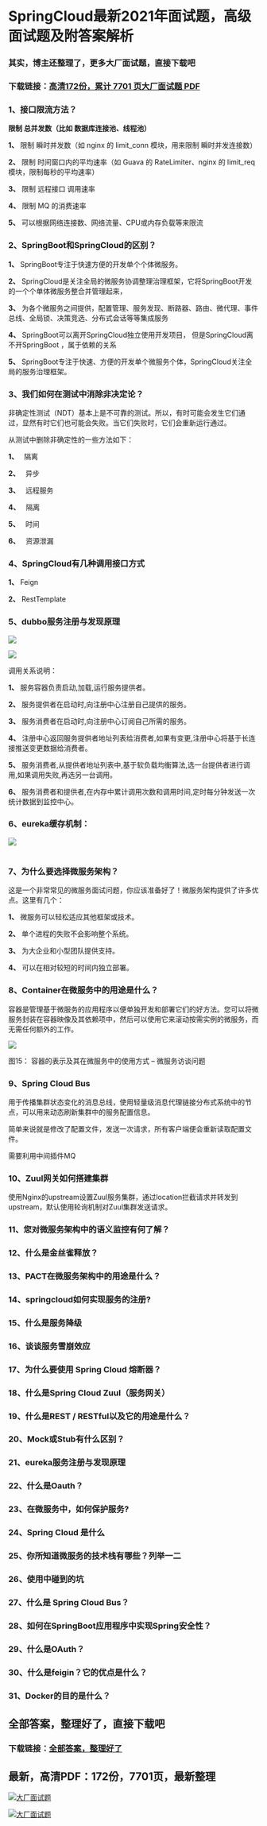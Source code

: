 # SpringCloud最新2021年面试题，高级面试题及附答案解析

### 其实，博主还整理了，更多大厂面试题，直接下载吧

### 下载链接：[高清172份，累计 7701 页大厂面试题  PDF](https://github.com/souyunku/DevBooks/blob/master/docs/index.md)



### 1、接⼝限流⽅法？

**限制 总并发数（⽐如 数据库连接池、线程池）**

**1、** 限制 瞬时并发数（如 nginx 的 limit_conn 模块，⽤来限制 瞬时并发连接数）

**2、** 限制 时间窗⼝内的平均速率（如 Guava 的 RateLimiter、nginx 的 limit_req模块，限制每秒的平均速率）

**3、** 限制 远程接⼝ 调⽤速率

**4、** 限制 MQ 的消费速率

**5、** 可以根据⽹络连接数、⽹络流量、CPU或内存负载等来限流



### 2、SpringBoot和SpringCloud的区别？

**1、** SpringBoot专注于快速方便的开发单个个体微服务。

**2、** SpringCloud是关注全局的微服务协调整理治理框架，它将SpringBoot开发的一个个单体微服务整合并管理起来，

**3、** 为各个微服务之间提供，配置管理、服务发现、断路器、路由、微代理、事件总线、全局锁、决策竞选、分布式会话等等集成服务

**4、** SpringBoot可以离开SpringCloud独立使用开发项目， 但是SpringCloud离不开SpringBoot ，属于依赖的关系

**5、** SpringBoot专注于快速、方便的开发单个微服务个体，SpringCloud关注全局的服务治理框架。


### 3、我们如何在测试中消除非决定论？

非确定性测试（NDT）基本上是不可靠的测试。所以，有时可能会发生它们通过，显然有时它们也可能会失败。当它们失败时，它们会重新运行通过。

从测试中删除非确定性的一些方法如下：

**1、**   隔离

**2、**   异步

**3、**   远程服务

**4、**   隔离

**5、**   时间

**6、**   资源泄漏


### 4、SpringCloud有几种调用接口方式

**1、** Feign

**2、** RestTemplate


### 5、dubbo服务注册与发现原理

![](https://gitee.com/souyunkutech/souyunku-home/raw/master/images/souyunku-web/2020/5/2/01/44/45_5.png#alt=45%5C_5.png)

![](https://gitee.com/souyunkutech/souyunku-home/raw/master/images/souyunku-web/2020/5/2/01/44/45_6.png#alt=45%5C_6.png)

调⽤关系说明：

**1、** 服务容器负责启动,加载,运⾏服务提供者。

**2、** 服务提供者在启动时,向注册中⼼注册⾃⼰提供的服务。

**3、** 服务消费者在启动时,向注册中⼼订阅⾃⼰所需的服务。

**4、** 注册中⼼返回服务提供者地址列表给消费者,如果有变更,注册中⼼将基于⻓连接推送变更数据给消费者。

**5、** 服务消费者,从提供者地址列表中,基于软负载均衡算法,选⼀台提供者进⾏调⽤,如果调⽤失败,再选另⼀台调⽤。

**6、** 服务消费者和提供者,在内存中累计调⽤次数和调⽤时间,定时每分钟发送⼀次统计数据到监控中⼼。


### 6、eureka缓存机制：

![](https://gitee.com/souyunkutech/souyunku-home/raw/master/images/souyunku-web/2020/5/2/01/44/45_10.png#alt=45%5C_10.png)

#
### 7、为什么要选择微服务架构？

这是一个非常常见的微服务面试问题，你应该准备好了！微服务架构提供了许多优点。这里有几个：

**1、** 微服务可以轻松适应其他框架或技术。

**2、** 单个进程的失败不会影响整个系统。

**3、** 为大企业和小型团队提供支持。

**4、** 可以在相对较短的时间内独立部署。


### 8、Container在微服务中的用途是什么？

容器是管理基于微服务的应用程序以便单独开发和部署它们的好方法。您可以将微服务封装在容器映像及其依赖项中，然后可以使用它来滚动按需实例的微服务，而无需任何额外的工作。

![](https://gitee.com/souyunkutech/souyunku-home/raw/master/images/souyunku-web/2019/08/0816/01/img_18.png#alt=img%5C_18.png)

图15： 容器的表示及其在微服务中的使用方式 – 微服务访谈问题


### 9、Spring Cloud Bus

用于传播集群状态变化的消息总线，使用轻量级消息代理链接分布式系统中的节点，可以用来动态刷新集群中的服务配置信息。

简单来说就是修改了配置文件，发送一次请求，所有客户端便会重新读取配置文件。

需要利用中间插件MQ


### 10、Zuul网关如何搭建集群

使用Nginx的upstream设置Zuul服务集群，通过location拦截请求并转发到upstream，默认使用轮询机制对Zuul集群发送请求。


### 11、您对微服务架构中的语义监控有何了解？
### 12、什么是金丝雀释放？
### 13、PACT在微服务架构中的用途是什么？
### 14、springcloud如何实现服务的注册?
### 15、什么是服务降级
### 16、谈谈服务雪崩效应
### 17、为什么要使用 Spring Cloud 熔断器？
### 18、什么是Spring Cloud Zuul（服务网关）
### 19、什么是REST / RESTful以及它的用途是什么？
### 20、Mock或Stub有什么区别？
### 21、eureka服务注册与发现原理
### 22、什么是Oauth？
### 23、在微服务中，如何保护服务?
### 24、Spring Cloud 是什么
### 25、你所知道微服务的技术栈有哪些？列举一二
### 26、使⽤中碰到的坑
### 27、什么是 Spring Cloud Bus？
### 28、如何在SpringBoot应用程序中实现Spring安全性？
### 29、什么是OAuth？
### 30、什么是feigin？它的优点是什么？
### 31、Docker的目的是什么？




## 全部答案，整理好了，直接下载吧

### 下载链接：[全部答案，整理好了](https://www.souyunku.com/wp-content/uploads/weixin/githup-weixin-2.png)




## 最新，高清PDF：172份，7701页，最新整理

[![大厂面试题](https://www.souyunku.com/wp-content/uploads/weixin/mst.png "架构师专栏")](https://www.souyunku.com/wp-content/uploads/weixin/githup-weixin.png "架构师专栏")

[![大厂面试题](https://www.souyunku.com/wp-content/uploads/weixin/githup-weixin.png "架构师专栏")](https://www.souyunku.com/wp-content/uploads/weixin/githup-weixin.png "架构师专栏")
